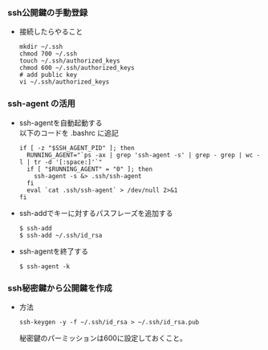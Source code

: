 ### ssh公開鍵の手動登録
- 接続したらやること
  ```console
  mkdir ~/.ssh
  chmod 700 ~/.ssh
  touch ~/.ssh/authorized_keys
  chmod 600 ~/.ssh/authorized_keys
  # add public key
  vi ~/.ssh/authorized_keys
  ```
### ssh-agent の活用
- ssh-agentを自動起動する  
  以下のコードを .bashrc に追記
  ```console
  if [ -z "$SSH_AGENT_PID" ]; then
    RUNNING_AGENT="`ps -ax | grep 'ssh-agent -s' | grep - grep | wc -l | tr -d '[:space:]'`"
    if [ "$RUNNING_AGENT" = "0" ]; then
      ssh-agent -s &> .ssh/ssh-agent
    fi
    eval `cat .ssh/ssh-agent` > /dev/null 2>&1
  fi
  ```
- ssh-addでキーに対するパスフレーズを追加する
  ```console
  $ ssh-add
  $ ssh-add ~/.ssh/id_rsa
  ```
- ssh-agentを終了する
  ```console
  $ ssh-agent -k
  ```

### ssh秘密鍵から公開鍵を作成
- 方法
  ```console
  ssh-keygen -y -f ~/.ssh/id_rsa > ~/.ssh/id_rsa.pub
  ```
  秘密鍵のパーミッションは600に設定しておくこと。
